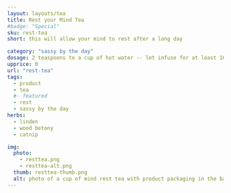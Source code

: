 ```yaml
---
layout: layouts/tea
title: Rest your Mind Tea
#badge: "Special"
sku: rest-tea
short: this will allow your mind to rest after a long day

category: "sassy by the day"
dosage: 2 teaspoons to a cup of hot water -- let infuse for at least 10 minutes before drinking.
upprice: 0
url: "rest-tea"
tags: 
  - product
  - tea
  #- featured
  - rest
  - sassy by the day
herbs:
  - linden
  - wood betony
  - catnip

img: 
  photo:
    - resttea.png
    - resttea-alt.png
  thumb: resttea-thumb.png
  alt: photo of a cup of mind rest tea with product packaging in the background.
---
```

